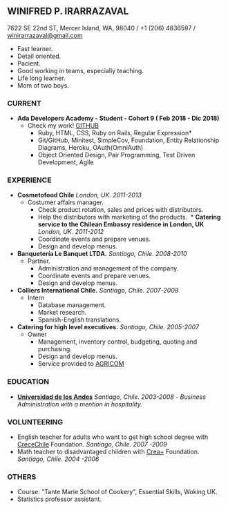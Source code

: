 
## WINIFRED P. IRARRAZAVAL
7622 SE 22nd ST, Mercer Island, WA, 98040 / +1 (206) 4836597 / winirarrazaval@gmail.com

  * Fast learner.
  * Detail oriented.
  * Pacient.
  * Good working in teams, especially teaching.
  * Life long learner.
  * Mom of two boys.
  
### CURRENT 
* **Ada Developers Academy - Student - Cohort 9 ( Feb 2018 - Dic 2018)**
  - Check my work! [GITHUB](https://github.com/winirarrazaval?tab=repositories)
    - Ruby, HTML, CSS, Ruby on Rails, Regular Expression*
    - Git/GitHub, Minitest, SimpleCov, Foundation, Entity Relationship Diagrams, Heroku, OAuth(OmniAuth)
    - Object Oriented Design, Pair Programming, Test Driven Development, Agile

### EXPERIENCE
  * **Cosmetofood Chile** *London, UK.  2011-2013*
    * Costumer affairs manager.
      - Check product rotation, sales and prices with distributors.
      - Help the distributors with marketing of the products.
  * **Catering service to the Chilean Embassy residence in London, UK** *London, UK.  2011-2012*
      - Coordinate events and prepare venues.
      - Design and develop menus.
  * **Banquetería Le Banquet LTDA.**   *Santiago, Chile.  2008-2010*
    * Partner. 
      - Administration and management of the company.
      - Coordinate events and prepare venues.
      - Design and develop menus.
  * **Colliers International Chile.** *Santiago, Chile. 2007-2008*
    * Intern
      - Database management.
      - Market research.
      - Spanish-English translations.
  * **Catering for high level executives.** *Santiago, Chile. 2005-2007*
    * Owner
      - Management, inventory control, budgeting, quoting and purchasing.
      - Design and develop menus.
      - Service provided to [AGRICOM](http://www.agricom.cl)

### EDUCATION
  * [**Universidad de los Andes**](http://www.uandes.cl) *Santiago, Chile.  2003-2008*
         - *Business Administration with a mention in hospitality.*

### VOLUNTEERING

  * English teacher for adults who want to get high school degree with [CreceChile](http://www.crecechile.cl) Foundation. *Santiago, Chile. 2007 -2009*
  * Math teacher to disadvantaged children with [Crea+](http://www.creamas.org) Foundation. *Santiago, Chile. 2004 -2006*


### OTHERS
  * Course: "Tante Marie School of Cookery", Essential Skills, Woking UK.
  * Statistics professor assistant.
 
